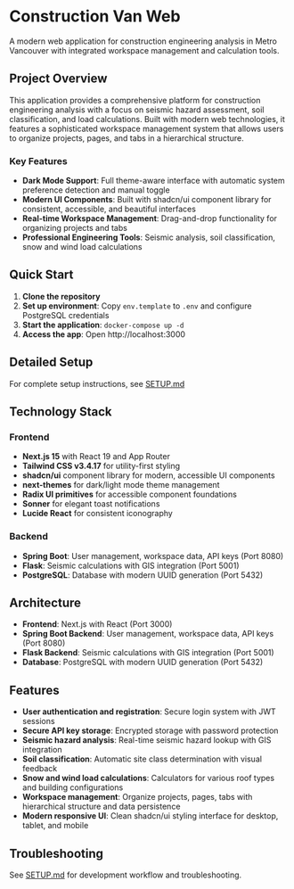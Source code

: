 # Construction Van Web

A modern web application for construction engineering analysis in Metro Vancouver with integrated workspace management and calculation tools.

## Project Overview

This application provides a comprehensive platform for construction engineering analysis with a focus on seismic hazard assessment, soil classification, and load calculations. Built with modern web technologies, it features a sophisticated workspace management system that allows users to organize projects, pages, and tabs in a hierarchical structure.

### Key Features
- **Dark Mode Support**: Full theme-aware interface with automatic system preference detection and manual toggle
- **Modern UI Components**: Built with shadcn/ui component library for consistent, accessible, and beautiful interfaces
- **Real-time Workspace Management**: Drag-and-drop functionality for organizing projects and tabs
- **Professional Engineering Tools**: Seismic analysis, soil classification, snow and wind load calculations

## Quick Start

1. **Clone the repository**
2. **Set up environment**: Copy `env.template` to `.env` and configure PostgreSQL credentials
3. **Start the application**: `docker-compose up -d`
4. **Access the app**: Open http://localhost:3000

## Detailed Setup

For complete setup instructions, see [SETUP.md](SETUP.md)

## Technology Stack

### Frontend
- **Next.js 15** with React 19 and App Router
- **Tailwind CSS v3.4.17** for utility-first styling
- **shadcn/ui** component library for modern, accessible UI components
- **next-themes** for dark/light mode theme management
- **Radix UI primitives** for accessible component foundations
- **Sonner** for elegant toast notifications
- **Lucide React** for consistent iconography

### Backend
- **Spring Boot**: User management, workspace data, API keys (Port 8080)
- **Flask**: Seismic calculations with GIS integration (Port 5001)
- **PostgreSQL**: Database with modern UUID generation (Port 5432)

## Architecture

- **Frontend**: Next.js with React (Port 3000)
- **Spring Boot Backend**: User management, workspace data, API keys (Port 8080)
- **Flask Backend**: Seismic calculations with GIS integration (Port 5001)
- **Database**: PostgreSQL with modern UUID generation (Port 5432)

## Features

- **User authentication and registration**: Secure login system with JWT sessions
- **Secure API key storage**: Encrypted storage with password protection
- **Seismic hazard analysis**: Real-time seismic hazard lookup with GIS integration
- **Soil classification**: Automatic site class determination with visual feedback
- **Snow and wind load calculations**: Calculators for various roof types and building configurations
- **Workspace management**: Organize projects, pages, tabs with hierarchical structure and data persistence
- **Modern responsive UI**: Clean shadcn/ui styling interface for desktop, tablet, and mobile

## Troubleshooting

See [SETUP.md](SETUP.md) for development workflow and troubleshooting.
